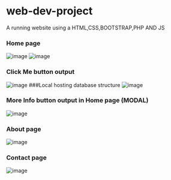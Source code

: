 # web-dev-project

A running website using a HTML,CSS,BOOTSTRAP,PHP AND JS
### Home page
![image](https://user-images.githubusercontent.com/82567656/205501070-95a8f20b-2843-4689-b98c-69b14a62bd50.png)
![image](https://user-images.githubusercontent.com/82567656/205501089-7af467e6-1ca5-4733-8054-85bb40fcee43.png)


### Click Me button output 
![image](https://user-images.githubusercontent.com/82567656/205501389-7ed15f84-0146-4508-ba37-1bc8609ff18b.png)
###Local hosting database structure
![image](https://user-images.githubusercontent.com/82567656/205501435-98281d62-a130-4b53-a860-ee7351809242.png)


### More Info button output in Home page (MODAL)
![image](https://user-images.githubusercontent.com/82567656/205501450-f9e75f50-d281-4851-bf46-7e090e2d8be5.png)

### About page
![image](https://user-images.githubusercontent.com/82567656/205501463-638d5357-bc5b-46bf-921a-db969a8d2a22.png)

### Contact page
![image](https://user-images.githubusercontent.com/82567656/205501478-de394d2a-b1dc-42c8-8aec-1615f6ddf8a3.png)

